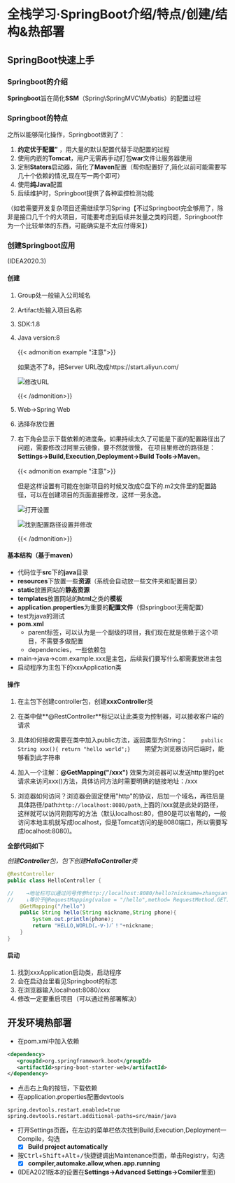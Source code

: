 # 全栈学习·SpringBoot介绍/特点/创建/结构&热部署

## SpringBoot快速上手
### Springboot的介绍 
**Springboot**旨在简化**SSM**（Spring\SpringMVC\Mybatis）的配置过程

### Springboot的特点
之所以能够简化操作，Springboot做到了：
 1. **约定优于配置”** ，用大量的默认配置代替手动配置的过程
 2. 使用内嵌的**Tomcat**，用户无需再手动打包**war**文件让服务器使用
 3. 定制**Staters**启动器，简化了**Maven**配置（帮你配置好了,简化以前可能需要写几十个依赖的情况,现在写一两个即可）
 4. 使用**纯Java**配置
 5. 后续维护时，Springboot提供了各种监控检测功能

（如若需要开发复杂项目还需继续学习Spring【不过Springboot完全够用了，除非是接口几千个的大项目，可能要考虑到后续并发量之类的问题，Springboot作为一个比较单体的东西，可能确实是不太应付得来】）
### 创建Springboot应用
(IDEA2020.3)
#### 创建

1. Group处一般输入公司域名

2. Artifact处输入项目名称

3. SDK:1.8

4. Java version:8

   {{< admonition example "注意">}}

   如果选不了8，把Server URL改成https://start.aliyun.com/

   ![修改URL](https://cdn.jsdelivr.net/gh/B1ANKC-MOV/HttpImg@master/20240124/P21.528a2ac5z1s0.webp)

   {{< /admonition>}}

5. Web→Spring Web

6. 选择存放位置

7. 右下角会显示下载依赖的进度条，如果持续太久了可能是下面的配置路径出了问题，需要修改过阿里云镜像，要不然就很慢， 在项目里修改的路径是：**Settings→Build,Execution,Deployment→Build Tools→Maven**。

   {{< admonition example "注意">}}

   但是这样设置有可能在创新项目的时候又改成C盘下的.m2文件里的配置路径，可以在创建项目的页面直接修改，这样一劳永逸。

   ![打开设置](https://cdn.jsdelivr.net/gh/B1ANKC-MOV/HttpImg@master/20240124/P22.6qfnzmc5ojs.webp)

   ![找到配置路径设置并修改](https://cdn.jsdelivr.net/gh/B1ANKC-MOV/HttpImg@master/20240124/P23.61p5sbwnwyw0.webp)

   {{< /admonition>}}

#### 基本结构（基于maven）

* 代码位于**src**下的**java**目录
* **resources**下放置一些**资源**（系统会自动放一些文件夹和配置目录）
* **static**放置网站的**静态资源**
* **templates**放置网站的**html**之类的**模板**
* **application.properties**为重要的**配置文件**（但springboot无需配置）
* test为java的测试
* **pom.xml**
	+ parent标签，可以认为是一个副级的项目，我们现在就是依赖于这个项目，不需要多做配置
	+ dependencies，一些依赖包
* main→java→com.example.xxx是主包，后续我们要写什么都需要放进主包
* 启动程序为主包下的xxxApplication类

#### 操作
1. 在主包下创建controller包，创建**xxxController**类 

2. 在类中做**@RestController**标记以让此类变为控制器，可以接收客户端的请求

3. 具体如何接收需要在类中加入public方法，返回类型为String：
 ``` 	 pubilic String xxx(){ return "hello world";}     ```
期望为浏览器访问后端时，能够看到此字符串

4. 加入一个注解：**@GetMapping("/xxx")**
    效果为浏览器可以发送http里的get请求来访问xxx()方法，具体访问方法时需要明确的链接地址：/xxx

5. 浏览器如何访问？浏览器会固定使用"http"的协议，后加一个域名，再往后是具体路径/path:``` http://localhost:8080/path ```,上面的/xxx就是此处的路径，这样就可以访问刚刚写的方法（默认localhost:80，但80是可以省略的，一般访问本地主机就写成localhost，但是Tomcat访问的是8080端口，所以需要写成localhost:8080)。

**全部代码如下**

*创建**Controller**包，包下创建**HelloController**类*

```java
@RestController
public class HelloController {

//    →地址栏可以通过问号传参http://localhost:8080/hello?nickname=zhangsan
//    ↓等价于@RequestMapping(value = "/hello",method= RequestMethod.GET)
    @GetMapping("/hello")
    public String hello(String nickname,String phone){
        System.out.println(phone);
        return "HELLO,WORLD(｡･∀･)ﾉﾞ！"+nickname;
    }
}
```
#### 启动
1. 找到xxxApplication启动类，启动程序
2. 会在启动台里看见Springboot的标志
3. 在浏览器输入localhost:8080/xxx
4. 修改一定要重启项目（可以通过热部署解决）
## 开发环境热部署
- 在pom.xml中加入依赖
 ```xml
 <dependency>
 	<groupId>org.springframework.boot</groupId>
 	<artifactId>spring-boot-starter-web</artifactId>
 </dependency>
 ```
- 点击右上角的按钮，下载依赖
- 在application.properties配置devtools
```properties
spring.devtools.restart.enabled=true
spring.devtools.restart.additional-paths=src/main/java
```
- 打开Settings页面，在左边的菜单栏依次找到Build,Execution,Deployment一Compile，勾选
  - [x] **Build project automatically**
- 按<kbd>Ctrl</kbd>+<kbd>Shift</kbd>+<kbd>Alt</kbd>+<kbd>/</kbd>快捷键调出Maintenance页面，单击Registry，勾选
  - [x] **compiler,automake.allow,when.app.running**
- (IDEA2021版本的设置在**Settings→Advanced Settings→Comiler**里面)

